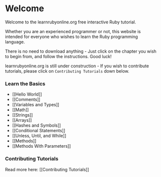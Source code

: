 # Welcome

Welcome to the learnrubyonline.org free interactive Ruby tutorial.

Whether you are an experienced programmer or not, this website is intended for everyone who wishes to learn the Ruby programming language.

There is no need to download anything - Just click on the chapter you wish to begin from, and follow the instructions. Good luck!

learnrubyonline.org is still under construction - If you wish to contribute tutorials, please click on `Contributing Tutorials` down below.

### Learn the Basics

- [[Hello World]]
- [[Comments]]
- [[Variables and Types]]
- [[Math]]
- [[Strings]]
- [[Arrays]]
- [[Hashes and Symbols]]
- [[Conditional Statements]]
- [[Unless, Until, and While]]
- [[Methods]]
- [[Methods With Parameters]]

### Contributing Tutorials

Read more here: [[Contributing Tutorials]]
